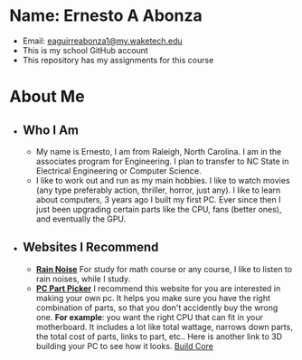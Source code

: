 # Name: Ernesto A Abonza
* Email: eaguirreabonza1@my.waketech.edu
* This is my school GitHub account
* This repository has my assignments for this course

# **About Me**    
* ## Who I Am
	* My name is Ernesto, I am from Raleigh, North Carolina. I am in the associates program for Engineering. I plan to transfer to NC State in Electrical Engineering or Computer Science.  
	* I like to work out and run as my main hobbies. I like to watch movies (any type preferably action, thriller, horror, just any). I like to learn about computers, 3 years ago I built my first PC. Ever since then I just been upgrading certain parts like the CPU, fans (better ones), and eventually the GPU.
* ## Websites I Recommend
	* **[Rain Noise]** For study for math course or any course, I like to listen to rain noises, while I study.
	* **[PC Part Picker]** I recommend this website for you are interested in making your own pc. It helps you make sure you have the right combination of parts, so that you don't accidently buy the wrong one. **For example**: you want the right CPU that can fit in your motherboard. It includes a lot like total wattage, narrows down parts, the total cost of parts, links to part, etc.. Here is another link to 3D building your PC to see how it looks. [Build Core]

[PC Part Picker]: (https://pcpartpicker.com/)
[Build Core]: (https://buildcores.com/)
[Rain Noise]: (https://rainymood.com/)